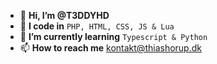 - 👋 **Hi, I’m @T3DDYHD**
- 👀 **I code in** ```PHP, HTML, CSS, JS & Lua```
- 🌱 **I’m currently learning** ```Typescript & Python```
- 📫 **How to reach me** kontakt@thiashorup.dk
